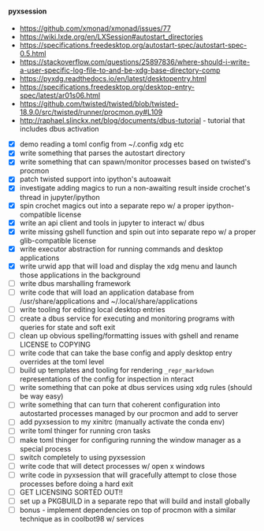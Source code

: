 #### pyxsession

* https://github.com/xmonad/xmonad/issues/77
* https://wiki.lxde.org/en/LXSession#autostart_directories
* https://specifications.freedesktop.org/autostart-spec/autostart-spec-0.5.html
* https://stackoverflow.com/questions/25897836/where-should-i-write-a-user-specific-log-file-to-and-be-xdg-base-directory-comp
* https://pyxdg.readthedocs.io/en/latest/desktopentry.html
* https://specifications.freedesktop.org/desktop-entry-spec/latest/ar01s06.html
* https://github.com/twisted/twisted/blob/twisted-18.9.0/src/twisted/runner/procmon.py#L109
* http://raphael.slinckx.net/blog/documents/dbus-tutorial - tutorial that includes dbus activation

- [x] demo reading a toml config from ~/.config xdg etc
- [x] write something that parses the autostart directory
- [x] write something that can spawn/monitor processes based on twisted's procmon
- [x] patch twisted support into ipython's autoawait
- [x] investigate adding magics to run a non-awaiting result inside crochet's thread in jupyter/ipython
- [x] spin crochet magics out into a separate repo w/ a proper ipython-compatible license
- [x] write an api client and tools in jupyter to interact w/ dbus
- [x] write missing gshell function and spin out into separate repo w/ a proper glib-compatible license
- [x] write executor abstraction for running commands and desktop applications
- [x] write urwid app that will load and display the xdg menu and launch those applications in the background
- [ ] write dbus marshalling framework
- [ ] write code that will load an application database from /usr/share/applications and ~/.local/share/applications
- [ ] write tooling for editing local desktop entries
- [ ] create a dbus service for executing and monitoring programs with queries for state and soft exit
- [ ] clean up obvious spelling/formatting issues with gshell and rename LICENSE to COPYING
- [ ] write code that can take the base config and apply desktop entry overrides at the toml level
- [ ] build up templates and tooling for rendering `_repr_markdown` representations of the config for inspection in nteract
- [ ] write something that can poke at dbus services using xdg rules (should be way easy)
- [ ] write something that can turn that coherent configuration into autostarted processes managed by our procmon and add to server
- [ ] add pyxsession to my xinitrc (manually activate the conda env)
- [ ] write toml thinger for running cron tasks
- [ ] make toml thinger for configuring running the window manager as a special process
- [ ] switch completely to using pyxsession
- [ ] write code that will detect processes w/ open x windows
- [ ] write code in pyxsession that will gracefully attempt to close those processes before doing a hard exit
- [ ] GET LICENSING SORTED OUT!!
- [ ] set up a PKGBUILD in a separate repo that will build and install globally
- [ ] bonus - implement dependencies on top of procmon with a similar technique as in coolbot98 w/ services
